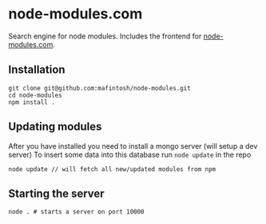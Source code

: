 # node-modules.com

Search engine for node modules. Includes the frontend for [node-modules.com](http://node-modules.com).

## Installation

	git clone git@github.com:mafintosh/node-modules.git
	cd node-modules
	npm install .

## Updating modules

After you have installed you need to install a mongo server (will setup a dev server)
To insert some data into this database run `node update` in the repo

	node update // will fetch all new/updated modules from npm

## Starting the server

	node . # starts a server on port 10000
